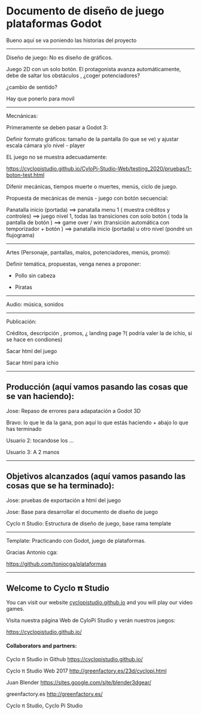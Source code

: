 # Documento de diseño de juego plataformas Godot

Bueno aquí se va poniendo las historias del proyecto

-----------------------------------

Diseño de juego: No es diseño de gráficos.

Juego 2D con un solo botón. El protagonista avanza automáticamente, debe de saltar los obstáculos , ¿coger potenciadores? 

¿cambio de sentido?

Hay que ponerlo para movil

-----------------------------------
Mecnánicas:

Primeramente se deben pasar a Godot 3:

Definir formato gráficos: tamaño de la pantalla (lo que se ve) y ajustar escala cámara y/o nivel - player

EL juego no se muestra adecuadamente:

https://cyclopistudio.github.io/CyloPi-Studio-Web/testing_2020/pruebas/1-boton-test.html

Difenir mecánicas, tiempos muerte o muertes, menús, ciclo de juego.

Propuesta de mecánicas de menús - juego con botón secuencial:

Panatalla inicio (portada) ==> panatalla menu 1 ( muestra créditos y controles) ==> juego nivel 1,  todas las transiciones con solo botón ( toda la pantalla de botón ) ==> game over / win (transición automática con  temporizador + botón ) ==> panatalla inicio (portada) u otro nivel (pondré un flujograma)

-----------------------------------

Artes (Personaje, pantallas, malos, potenciadores, menús, promo):

Definir temática, propuestas, venga nenes a proponer:

* Pollo sin cabeza

* Piratas

-----------------------------------

Audio: música, sonidos 

-----------------------------------

Publicación:

Créditos,  descripción , promos, ¿ landing page ?( podría valer la de ichio, si se hace en condiones)

Sacar html del juego

Sacar html para ichio

-----------------------------------

## Producción (aquí vamos pasando las cosas que se van haciendo):

Jose: Repaso de errores para adapatación a Godot 3D

Bravo: lo que le da la gana, pon aquí lo que estás haciendo +  abajo lo que has terminado

Usuario 2: tocandose los ...

Usuario 3: A 2 manos

-----------------------------------

## Objetivos alcanzados (aquí vamos pasando las cosas que se ha terminado):
Jose: pruebas de exportación a html del juego

Jose: Base para desarrollar el documento de diseño de juego

Cyclo π Studio: Estructura de diseño de juego, base rama template 

-----------------------------------


Template: Practicando con Godot, juego de plataformas. 

Gracias  Antonio cga:

https://github.com/toniocga/plataformas

--------------------------------------------------------------------------------------------------------------

## Welcome to Cyclo 𝛑 Studio

You can visit our website [cyclopistudio.github.io](https://cyclopistudio.github.io/) and you will play our video games.

Visita nuestra página Web de CyloPi Studio y verán nuestros juegos:

https://cyclopistudio.github.io/


#### Collaborators and partners:

Cyclo π Studio in Github https://cyclopistudio.github.io/

Cyclo π Studio Web 2017 http://greenfactory.es/23d/cyclopi.html

Juan Blender https://sites.google.com/site/blender3dgear/

greenfactory.es http://greenfactory.es/

Cyclo π Studio, Cyclo Pi Studio
